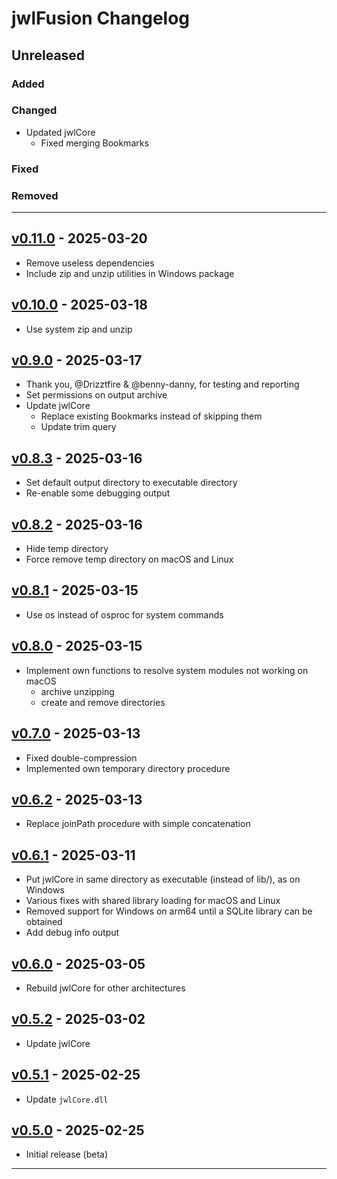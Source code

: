 # jwlFusion Changelog

## Unreleased

### Added

### Changed

- Updated jwlCore
  - Fixed merging Bookmarks

### Fixed

### Removed

____
## [v0.11.0] - 2025-03-20

- Remove useless dependencies
- Include zip and unzip utilities in Windows package

## [v0.10.0] - 2025-03-18

- Use system zip and unzip

## [v0.9.0] - 2025-03-17

- Thank you, @Drizztfire & @benny-danny, for testing and reporting
- Set permissions on output archive
- Update jwlCore
  - Replace existing Bookmarks instead of skipping them
  - Update trim query

## [v0.8.3] - 2025-03-16

- Set default output directory to executable directory
- Re-enable some debugging output

## [v0.8.2] - 2025-03-16

- Hide temp directory
- Force remove temp directory on macOS and Linux

## [v0.8.1] - 2025-03-15

- Use os instead of osproc for system commands

## [v0.8.0] - 2025-03-15

- Implement own functions to resolve system modules not working on macOS
  - archive unzipping
  - create and remove directories

## [v0.7.0] - 2025-03-13

- Fixed double-compression
- Implemented own temporary directory procedure

## [v0.6.2] - 2025-03-13

- Replace joinPath procedure with simple concatenation

## [v0.6.1] - 2025-03-11

- Put jwlCore in same directory as executable (instead of lib/), as on Windows
- Various fixes with shared library loading for macOS and Linux
- Removed support for Windows on arm64 until a SQLite library can be obtained
- Add debug info output

## [v0.6.0] - 2025-03-05

- Rebuild jwlCore for other architectures

## [v0.5.2] - 2025-03-02

- Update jwlCore

## [v0.5.1] - 2025-02-25

- Update `jwlCore.dll`

## [v0.5.0] - 2025-02-25

- Initial release (beta)

____
[v0.11.0]:https://github.com/erykjj/jwlFusion/releases/tag/v0.11.0
[v0.10.0]:https://github.com/erykjj/jwlFusion/releases/tag/v0.10.0
[v0.9.0]:https://github.com/erykjj/jwlFusion/releases/tag/v0.9.0
[v0.8.3]:https://github.com/erykjj/jwlFusion/releases/tag/v0.8.3
[v0.8.2]:https://github.com/erykjj/jwlFusion/releases/tag/v0.8.2
[v0.8.1]:https://github.com/erykjj/jwlFusion/releases/tag/v0.8.1
[v0.8.0]:https://github.com/erykjj/jwlFusion/releases/tag/v0.8.0
[v0.7.0]:https://github.com/erykjj/jwlFusion/releases/tag/v0.7.0
[v0.6.2]:https://github.com/erykjj/jwlFusion/releases/tag/v0.6.2
[v0.6.1]:https://github.com/erykjj/jwlFusion/releases/tag/v0.6.1
[v0.6.0]:https://github.com/erykjj/jwlFusion/releases/tag/v0.6.0
[v0.5.2]:https://github.com/erykjj/jwlFusion/releases/tag/v0.5.2
[v0.5.1]:https://github.com/erykjj/jwlFusion/releases/tag/v0.5.1
[v0.5.0]:https://github.com/erykjj/jwlFusion/releases/tag/v0.5.0

